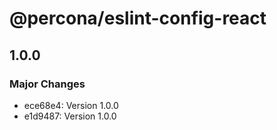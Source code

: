# @percona/eslint-config-react

## 1.0.0

### Major Changes

- ece68e4: Version 1.0.0
- e1d9487: Version 1.0.0
